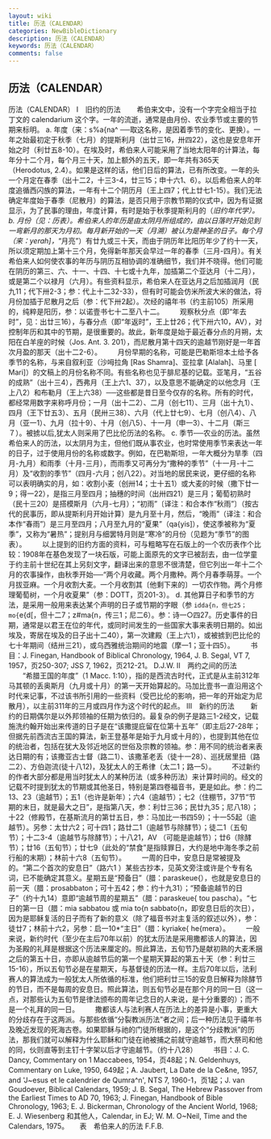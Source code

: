 ```yaml
---
layout: wiki
title: 历法（CALENDAR）
categories: NewBibleDictionary
description: 历法（CALENDAR）
keywords: 历法（CALENDAR）
comments: false
---
```


## 历法（CALENDAR）



历法（CALENDAR）
Ⅰ　旧约的历法
　　希伯来文中，没有一个字完全相当于拉丁文的 calendarium 这个字。一年的流逝，通常是由月份、农业季节或主要的节期来标明。
a. 年度（来：s%a{na^ ──取这名称，是因着季节的变化、更换）。一年之始最初定于秋季（七月）的提斯利月（出廿三16，卅四22），这也是安息年开始之时（利廿五8-10）。在埃及时，希伯来人可能采用了当地太阳年的计算法，每年分十二个月，每个月三十天，加上额外的五天，即一年共有365天（Herodotus, 2.4）。如果是这样的话，他们日后的算法，已有所改变。一年的头一个月定在春季（出十二2，十三3-4，廿三15；申十六1、6）。以后希伯来人的年度追循西闪族的算法，一年有十二个阴历月（王上四7；代上廿七1-15）。我们无法确定年度始于春季（尼散月）的算法，是否只用于宗教节期的仪式中，因为有证据显示，为了民事的理由，年度计算，有时是始于秋季提斯利月的（*旧约年代学）。
b. 月份（见：历表）。希伯来人的年历是由太阴月所组成的，由以日落时开始见到一弯新月的那天为月初。每月新开始的一天（月溯）被认为是神圣的日子。每个月（来：yerah]，*“月亮”）有廿九或三十天，而由于阴历年比阳历年少了约十一天，所以须定期加上第十三个月，免得新年那天会早过一年的春季（三月-四月）。有关希伯来人如何使农事的年历与阴历互相协调的准确细节，我们并不晓得。他们可能在阴历的第三、六、十一、十四、十七或十九年，加插第二个亚达月（十二月），或是第二个以禄月（六月）。有些资料显示，希伯来人在亚达月之后加插润月（民九11；代下卅2-3；参：代上十二32-33），但有时可能会仿米所波大米的做法，将月份加插于尼散月之后（参：代下卅2起）。次经的禧年书（约主前105）所采用的，纯粹是阳历，参：以诺壹书七十二至八十二。
 　　观察秋分点（即“年去时”，见：出廿三16），与春分点（即“年返时”，王上廿26；代下卅六10，AV），对控制年历和其中的节期，是很重要的。故此，新年度是始于最近春分点的月朔，太阳在白羊座的时候（Jos. Ant. 3. 201），而尼散月第十四天的逾越节刚好是一年首次月盈的那天（出十二2-6）。
 　　月份早期的名称，可能是巴勒斯坦本土给予各季节的名称，与来自叙利亚（沙呣拉角 [Ras Shamra]、亚拉拿 [Alalah\]、马里 [ Mari]）的文稿上的月份名称不同。有些名称也见于腓尼基的记载。亚笔月，“五谷的成熟”（出十三4），西弗月（王上六1、37），以及意思不能确定的以他念月（王上八2）和布勒月（王上六38）──这些都是昔日至今仅存的名称。所有的时代，都经常用数字来称呼月份；一月（出十二2）、二月（创七11）、三月（出十九1）、四月（王下廿五3）、五月（民卅三38）、六月（代上廿七9）、七月（创八4）、八月（亚一1）、九月（拉十9）、十月（创八5）、十一月（申一3）、十二月（斯三７）。被掳以后,犹太人则采用了巴比伦历法的名称。
c. 季节──农业的历法。虽然希伯来人的历法，以太阴月为主，但他们既从事农业，也时常使用季节来表达一年的日子，过于使用月份的名称或数字。例如，在巴勒斯坦，一年大概分为旱季（四月-九月）和雨季（十月-三月），而雨季又可再分为“撒种的季节”（十一月-十二月）及“收割的季节”（四月-六月；创八22）。对当地的居民来说，更仔细的名称可以表明确实的月，如：收割小麦（创卅14；士十五1）或大麦的时候（撒下廿一9；得一22），是指三月至四月；抽穗的时间（出卅四21）是三月；葡萄初熟时（民十三20）是搭模斯月（六月-七月）；“初雨”〔译注：和合本作“秋雨”〕（按古代的民事历，即从提斯利月开始计算）是九月至十月，然后，“晚雨”（译注：和合本作“春雨”）是三月至四月；八月至九月的“夏果”（qa{yis]），使这季被称为“夏季”，又称为“暑热”；提别月与细罢特月则是“寒冷”的月份（见题为“季节”的图表）。
 　　以上提到的旧约方面的资料，可与粗略写在石版上的一个农历表作个比较：1908年在基色发现了一块石版，可能上面原先的文字已被刮去，由一位学童于约主前十世纪在其上另刻文字，翻译出来的意思不很清楚，但它列出一年十二个月的农事操作，由秋季开始──“两个月收藏。两个月撒种。两个月春季萌芽。一个月拔亚麻。一个月收割大麦。一个月收割其〔他剩下来的〕一切农作物。两个月修理葡萄树，一个月收夏果”（参：DOTT，页201-3）。
d. 其他算日子和季节的方法，是采用一般用来表达某个声明的日子或节期的字眼（参 `idda{n，但七25；mo{`e{d[，但十二7；z#ma{n，传三1；尼二6）。参：诗一○四27。历史事件的日期，通常是以君王在位的年代，或同时间发生的一些国家大事来表明日期的。如出埃及，寄居在埃及的日子出十二40），第一次建殿（王上六1），或被掳到巴比伦的七十年期间（结卅三21），或乌西雅统治期间的地震（摩一1；亚十四5）。
　　书目：J. Finegan, Handbook of Biblical Chronology, 1964,
J. B. Segal, VT 7, 1957，页250-307; JSS 7, 1962，页212-21。
D.J.W.
Ⅱ　两约之间的历法
　　“希腊王国的年度”（1 Macc. 1:10），指的是西流古时代，正式是从主前312年马其顿的丢奥斯月（九月或十月）的第一天开始算起的。马加比壹书一直沿用这个时代来记事，不过该书所引用的一些资料（受巴比伦的影响，把一年的开始定为尼散月），以主前311年的三月或四月作为这个时代的起点。
Ⅲ　新约的历法
　　新约的日期偶尔是以外邦领袖的任期为依归的。最复杂的例子是路三1-2经文，记载施洗约翰开始出来传道的日子是在“该撒提庇留在位第十五年”（即主后27-28年；但据先前西流古王国的算法，新王登基年是始于九月或十月的），也提到其他在位的统治者，包括在犹大及邻近地区的世俗及宗教的领袖。参：用不同的统治者来表达日期的有；该撒亚古士督（路二1）、该撒革老丢（徒十一28）、巡抚居里扭（路二2）、方伯迦流(徒十八12)，及犹太人的王希律（太二1；路一5）。
　　不过新约的作者大部分都是用当时犹太人的某种历法（或多种历法）来计算时间的。经文的记载不时提到犹太的节期或其他圣日，特别是第四卷福音书，更是如此。参：约二13、23（逾越节）；五1（也许是新年）；六4（逾越节）；七2（住棚节，37节“节期的末日，就是最大之日”，是指第八天，参：利廿三36；民廿九35；尼八18）；十22（修殿节，在基斯流月的第廿五日，参：马加比一书四59）；十一55起（逾越节）。另参：太廿六2；可十四1；路廿二1（逾越节与除酵节）；徒二1（五旬节）；十二3-4（逾越节与除酵节）；十八21，AV （可能是逾越节）；廿6（除酵节）；廿16（五旬节）；廿七9（此处的“禁食”是指赎罪日，大约是地中海冬季之前行船的末期）；林前十六8（五旬节）。
　　一周的日中，安息日是常被提及的。“第二个首次的安息日”（路六1 ）某些古抄本，见英文旁注或许是个专有名词，已不能确定其意义。星期五是“预备日”（腊：paraskeue{），也就是安息日的前一天（腊：prosabbaton；可十五42；参：约十九31）；“预备逾越节的日子”（约十九14）意即“逾越节周的星期五”（腊：paraskeue{ tou pascha）。“七日的第一日（腊：mia sabbatou 或 mia to{n sabbato{n，即安息日后的次日），因为是耶稣复活的日子而有了新的意义（除了福音书对主复活的叙述以外），参：徒廿7；林前十六2，另参：启一10*“主日”（腊：kyriake{ he{mera）。
　　一般来说，新约时代（至少在主后70年以前）的犹太历法是采用撒都该人的算法，因为圣殿的礼拜是根据这个历法来厘定的。照此算法，五旬节乃是献初熟的大麦禾捆之后的第五十日，亦即从逾越节后的第一个星期天算起的第五十天（参：利廿三15-16），所以五旬节必是在星期天，与基督徒的历法一样。主后70年以后，法利赛人的算法成为一般犹太人所依循的标准，他们把利廿三15的安息日解释为除酵节的节日，而不是每周的安息日。照此算法，则五旬节必是在那个月的同一日（这一点，对那些认为五旬节是律法颁布的周年记念日的人来说，是十分重要的）；而不是一个礼拜的同一日。
　　撒都该人与法利赛人在历法上的差异是小事，更重大的分歧存在于这两派。与那些依循“分裂教派历法”者之间；后一种历法见于禧年书及晚近发现的死海古卷。如果耶稣与祂的门徒所根据的，是这个“分歧教派”的历法，那我们就可以解释为什么耶稣和门徒在祂被捕之前就守逾越节，而大祭司和他的同，伙则直等到主钉十字架以后才守逾越节。（约十八28）
　　书目：J. C. Dancy, Commentary on 1 Maccabees, 1954，页48起；N. Geldenhuys, Commentary on Luke, 1950, 649起；A. Jaubert, La Date de la Ce&ne, 1957, and 'J~esus et le calendrier de Qumra^n', NTS 7, 1960-1，页1起；J. van Goudoever, Biblical Calendars, 1959; J. B. Segal, The Hebrew Passover from the Earliest Times
to AD 70, 1963; J. Finegan, Handbook
of Bible Chronology, 1963; E. J. Bickerman, Chronology of the Ancient World, 1968; E. J. Wiesenberg 和其他人，Calendar, in EJ; W. M.
O~Neil, Time and the Calendars, 1975。
　
表　希伯来人的历法
F.F.B.




